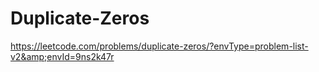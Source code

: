 # Duplicate-Zeros
https://leetcode.com/problems/duplicate-zeros/?envType=problem-list-v2&amp;envId=9ns2k47r
